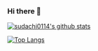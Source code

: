 ### Hi there 👋

[![sudachi0114's github stats](https://github-readme-stats.vercel.app/api?username=sudachi0114&show_icons=true)](https://github.com/anuraghazra/github-readme-stats)


[![Top Langs](https://github-readme-stats.vercel.app/api/top-langs/?username=sudachi0114)](https://github.com/anuraghazra/github-readme-stats)

<!-- thanks to: https://github.com/anuraghazra/github-readme-stats  -->


<!--
**sudachi0114/sudachi0114** is a ✨ _special_ ✨ repository because its `README.md` (this file) appears on your GitHub profile.

Here are some ideas to get you started:

- 🔭 I’m currently working on ...
- 🌱 I’m currently learning ...
- 👯 I’m looking to collaborate on ...
- 🤔 I’m looking for help with ...
- 💬 Ask me about ...
- 📫 How to reach me: ...
- 😄 Pronouns: ...
- ⚡ Fun fact: ...
-->
